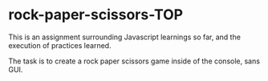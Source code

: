 # rock-paper-scissors-TOP

This is an assignment surrounding Javascript learnings so far, and the execution of practices learned. 

The task is to create a rock paper scissors game inside of the console, sans GUI. 